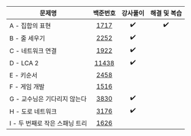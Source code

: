 |문제명|백준번호|강사풀이|해결 및 복습|
|------|:------:|:------:|:------:|
|A - 집합의 표현|[1717](https://www.acmicpc.net/problem/1717)|:heavy_check_mark:|:heavy_check_mark:|
|B - 줄 세우기|[2252](https://www.acmicpc.net/problem/2252)|:heavy_check_mark:||
|C - 네트워크 연결|[1922](https://www.acmicpc.net/problem/1922)|:heavy_check_mark:||
|D - LCA 2|[11438](https://www.acmicpc.net/problem/11438)|:heavy_check_mark:||
|E - 키순서|[2458](https://www.acmicpc.net/problem/2458)|||
|F - 게임 개발|[1516](https://www.acmicpc.net/problem/1516)|||
|G - 교수님은 기다리지 않는다|[3830](https://www.acmicpc.net/problem/3830)|:heavy_check_mark:||
|H - 도로 네트워크|[3176](https://www.acmicpc.net/problem/3176)|:heavy_check_mark:||
|I - 두 번째로 작은 스패닝 트리|[1626](https://www.acmicpc.net/problem/1626)|||
